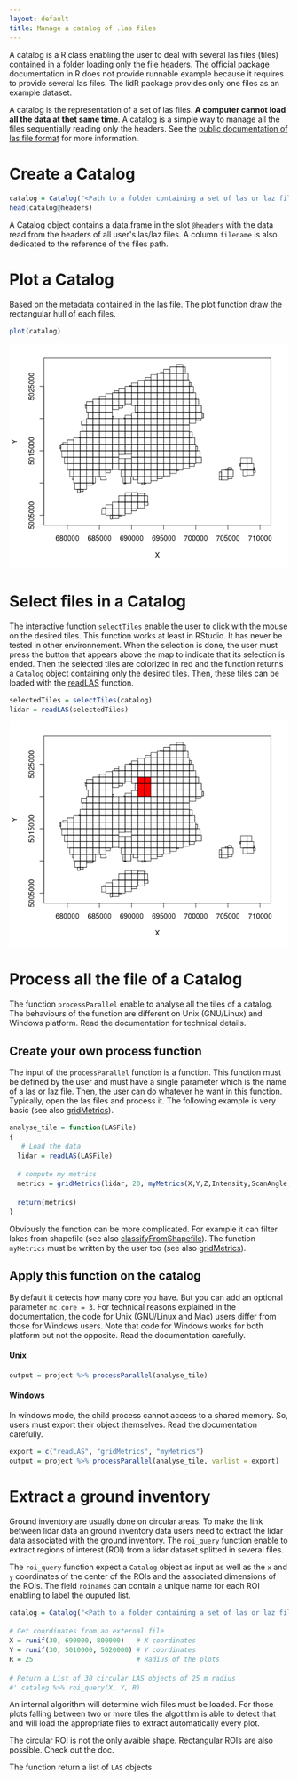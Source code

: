 ```yaml
---
layout: default
title: Manage a catalog of .las files
---
```


A catalog is a R class enabling the user to deal with several las files (tiles) contained in a folder loading only the file headers. The official package documentation in R does not provide runnable example because it requires to provide several las files.  The lidR package provides only one files as an example dataset.

A catalog is the representation of a set of las files. **A computer cannot load all the data at thet same time**. A catalog is a simple way to manage all the files sequentially reading only the headers. See the [public documentation of las file format](http://www.asprs.org/wp-content/uploads/2010/12/LAS_1_4_r13.pdf) for more information.

# Create a Catalog

````r
catalog = Catalog("<Path to a folder containing a set of las or laz files>")
head(catalog@headers)
````

A Catalog object contains a data.frame in the slot `@headers` with the 
data read from the headers of all user's las/laz files. A column  `filename` is also dedicated to the reference of the files path.

# Plot a Catalog

Based on the metadata contained in the las file. The plot function draw the rectangular hull of each files.

````r
plot(catalog)
````
    
![](images/catalog.png)

# Select files in a Catalog

The interactive function `selectTiles` enable the user to click with the mouse on the desired tiles. This function works at least in RStudio. It has never be tested in other environnement. When the selection is done, the user must press the button that appears above the map to indicate that its selection is ended. Then the selected tiles are colorized in red and the function returns a `Catalog` object containing only the desired tiles. Then, these tiles can be loaded with the [readLAS](loadLidar.html) function.

````r
selectedTiles = selectTiles(catalog)
lidar = readLAS(selectedTiles)
````
    
![](images/catalog-selected.png)

# Process all the file of a Catalog

The function `processParallel` enable to analyse all the tiles of a catalog. The behaviours of the function are different on Unix (GNU/Linux) and Windows platform. Read the documentation for technical details.

## Create your own process function

The input of the `processParallel` function is a function. This function must be defined by the user and must have a single parameter which is the name of a las or laz file. Then, the user can do whatever he want in this function. Typically, open the las files and process it. The following example is very basic (see also [gridMetrics](gridMetrics.html)).

````r
analyse_tile = function(LASFile)
{
   # Load the data
  lidar = readLAS(LASFile)
    
  # compute my metrics
  metrics = gridMetrics(lidar, 20, myMetrics(X,Y,Z,Intensity,ScanAngle,pulseID))
    
  return(metrics)
}
````
    
Obviously the function can be more complicated. For example it can filter lakes from shapefile (see also [classifyFromShapefile](classifyFromShapefile.html)).
The function `myMetrics` must be written by the user too (see also [gridMetrics](gridMetrics.html)).

## Apply this function on the catalog

By default it detects how many core you have. But you can add an optional parameter `mc.core = 3`. For technical reasons explained in the documentation, the code for Unix (GNU/Linux and Mac) users differ from those for Windows users. Note that code for Windows works for both platform but not the opposite. Read the documentation carefully.

#### Unix

````r
output = project %>% processParallel(analyse_tile)
````

#### Windows

In windows mode, the child process cannot access to a shared memory. So, users must export their object themselves. Read the documentation carefully.

````r
export = c("readLAS", "gridMetrics", "myMetrics")
output = project %>% processParallel(analyse_tile, varlist = export)
````
    
# Extract a ground inventory

Ground inventory are usually done on circular areas. To make the link between lidar data an ground inventory data users need to extract the lidar data associated with the ground inventory. The `roi_query` function enable to extract regions of interest (ROI) from a lidar dataset splitted in several files.

The `roi_query` function expect a `Catalog` object as input as well as the `x` and `y` coordinates of the center of the ROIs and the associated dimensions of the ROIs. The field `roinames` can contain a unique name for each ROI enabling to label the ouputed list.

```r
catalog = Catalog("<Path to a folder containing a set of las or laz files>")

# Get coordinates from an external file
X = runif(30, 690000, 800000)   # X coordinates
Y = runif(30, 5010000, 5020000) # Y coordinates
R = 25                          # Radius of the plots

# Return a List of 30 circular LAS objects of 25 m radius
#' catalog %>% roi_query(X, Y, R)
```

An internal algorithm will determine wich files must be loaded. For those plots falling between two or more tiles the algotithm is able to detect that and will load the appropriate files to extract automatically every plot.

The circular ROI is not the only avaible shape. Rectangular ROIs are also possible. Check out the doc.

The function return a list of `LAS` objects.
